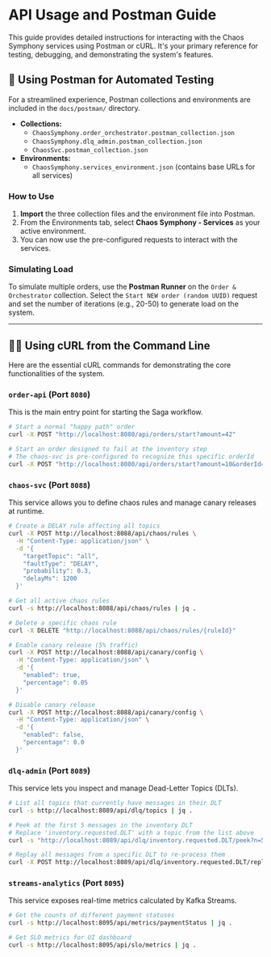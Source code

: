 # API Usage and Postman Guide

This guide provides detailed instructions for interacting with the Chaos Symphony services using Postman or cURL. It's your primary reference for testing, debugging, and demonstrating the system's features.

## 📮 Using Postman for Automated Testing

For a streamlined experience, Postman collections and environments are included in the `docs/postman/` directory.

* **Collections:**
    * `ChaosSymphony.order_orchestrator.postman_collection.json`
    * `ChaosSymphony.dlq_admin.postman_collection.json`
    * `ChaosSvc.postman_collection.json`
* **Environments:**
    * `ChaosSymphony.services_environment.json` (contains base URLs for all services)

### How to Use

1.  **Import** the three collection files and the environment file into Postman.
2.  From the Environments tab, select **Chaos Symphony - Services** as your active environment.
3.  You can now use the pre-configured requests to interact with the services.

### Simulating Load

To simulate multiple orders, use the **Postman Runner** on the `Order & Orchestrator` collection. Select the `Start NEW order (random UUID)` request and set the number of iterations (e.g., 20-50) to generate load on the system.

---

## 👨‍💻 Using cURL from the Command Line

Here are the essential cURL commands for demonstrating the core functionalities of the system.

### `order-api` (Port `8080`)

This is the main entry point for starting the Saga workflow.

```bash
# Start a normal "happy path" order
curl -X POST "http://localhost:8080/api/orders/start?amount=42"

# Start an order designed to fail at the inventory step
# The chaos-svc is pre-configured to recognize this specific orderId
curl -X POST "http://localhost:8080/api/orders/start?amount=10&orderId=BREAK-ME"

```

### `chaos-svc` (Port `8088`)

This service allows you to define chaos rules and manage canary releases at runtime.

```bash
# Create a DELAY rule affecting all topics
curl -X POST http://localhost:8088/api/chaos/rules \
  -H "Content-Type: application/json" \
  -d '{
    "targetTopic": "all",
    "faultType": "DELAY",
    "probability": 0.3,
    "delayMs": 1200
  }'

# Get all active chaos rules
curl -s http://localhost:8088/api/chaos/rules | jq .

# Delete a specific chaos rule
curl -X DELETE "http://localhost:8088/api/chaos/rules/{ruleId}"

# Enable canary release (5% traffic)
curl -X POST http://localhost:8088/api/canary/config \
  -H "Content-Type: application/json" \
  -d '{
    "enabled": true,
    "percentage": 0.05
  }'

# Disable canary release
curl -X POST http://localhost:8088/api/canary/config \
  -H "Content-Type: application/json" \
  -d '{
    "enabled": false,
    "percentage": 0.0
  }'
```

### `dlq-admin` (Port `8089`)

This service lets you inspect and manage Dead-Letter Topics (DLTs).

```bash
# List all topics that currently have messages in their DLT
curl -s http://localhost:8089/api/dlq/topics | jq .

# Peek at the first 5 messages in the inventory DLT
# Replace 'inventory.requested.DLT' with a topic from the list above
curl -s "http://localhost:8089/api/dlq/inventory.requested.DLT/peek?n=5" | jq .

# Replay all messages from a specific DLT to re-process them
curl -X POST http://localhost:8089/api/dlq/inventory.requested.DLT/replay
```

### `streams-analytics` (Port `8095`)

This service exposes real-time metrics calculated by Kafka Streams.

```bash
# Get the counts of different payment statuses
curl -s http://localhost:8095/api/metrics/paymentStatus | jq .

# Get SLO metrics for UI dashboard
curl -s http://localhost:8095/api/slo/metrics | jq .
```

